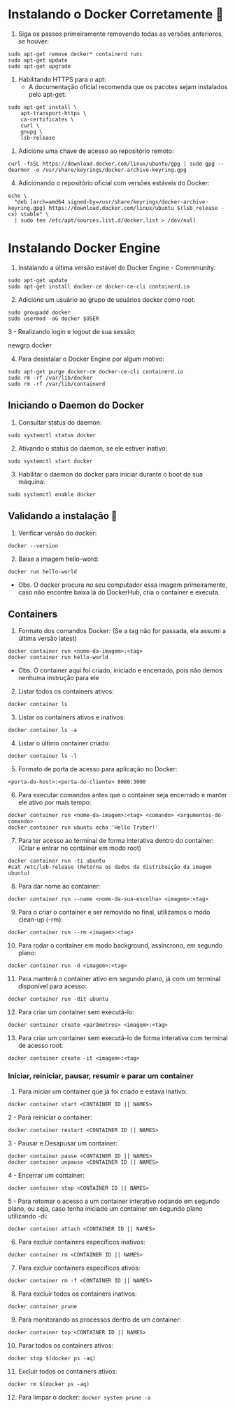# Instalando o Docker Corretamente :rocket:

1. Siga os passos primeiramente removendo todas as versões anteriores, se houver:
  
```
sudo apt-get remove docker* containerd runc
sudo apt-get update
sudo apt-get upgrade
```

1. Habilitando HTTPS para o apt:
    - A documentação oficial recomenda que os pacotes sejam instalados pelo apt-get:
  
```
sudo apt-get install \
    apt-transport-https \
    ca-certificates \
    curl \
    gnupg \
    lsb-release    
```
    
1. Adicione uma chave de acesso ao repositório remoto:  

`curl -fsSL https://download.docker.com/linux/ubuntu/gpg | sudo gpg --dearmor -o /usr/share/keyrings/docker-archive-keyring.gpg`

4. Adicionando o repositório oficial com versões estáveis do Docker:

```
echo \
  "deb [arch=amd64 signed-by=/usr/share/keyrings/docker-archive-keyring.gpg] https://download.docker.com/linux/ubuntu $(lsb_release -cs) stable" \
  | sudo tee /etc/apt/sources.list.d/docker.list > /dev/null
  ```
  
 # Instalando Docker Engine 

1. Instalando a última versão estável do Docker Engine - Commmunity:

```
sudo apt-get update
sudo apt-get install docker-ce docker-ce-cli containerd.io
```
2. Adicione um usuário ao grupo de usuários docker como root:

```
sudo groupadd docker
sudo usermod -aG docker $USER
```
3 - Realizando login e logout de sua sessão:

newgrp docker

4. Para desistalar o Docker Engine por algum motivo:

```
sudo apt-get purge docker-ce docker-ce-cli containerd.io
sudo rm -rf /var/lib/docker
sudo rm -rf /var/lib/containerd
```

## Iniciando o Daemon do Docker

1. Consultar status do daemon:

`sudo systemctl status docker`

2. Ativando o status do daemon, se ele estiver inativo:

`sudo systemctl start docker`

3. Habilitar o daemon do docker para iniciar durante o boot de sua máquina:

`sudo systemctl enable docker`

## Validando a instalação :runner:

1. Verificar versão do docker:

`docker --version`

2. Baixe a imagem hello-word:

`docker run hello-world`

- Obs. O docker procura no seu computador essa imagem primeiramente, caso não encontre baixa lá do DockerHub, cria o container e executa.

## Containers 

1. Formato dos comandos Docker: (Se a tag não for passada, ela assumi a última versão latest)

```
docker container run <nome-da-imagem>:<tag>
docker container run hello-world
```

- Obs. O container aqui foi criado, iniciado e encerrado, pois não demos nenhuma instrução para ele

2. Listar todos os containers ativos:

`docker container ls`

3. Listar os containers ativos e inativos:

`docker container ls -a`

4. Listar o último container criado:

`docker container ls -l`

5. Formato de porta de acesso para aplicação no Docker:

`<porta-do-host>:<porta-do-cliente>
8080:3000`

6. Para executar comandos antes que o container seja encerrado e manter ele ativo por mais tempo:

```
docker container run <nome-da-imagem>:<tag> <comando> <argumentos-do-comando>
docker container run ubuntu echo 'Hello Tryber!'
```

7. Para ter acesso ao terminal de forma interativa dentro do container: (Criar e entrar no container em modo root)

```
docker container run -ti ubuntu
#cat /etc/lsb-release (Retorna os dados da distribuição da imagem ubuntu)
```

8. Para dar nome ao container:

`docker container run --name <nome-da-sua-escolha> <imagem>:<tag>`

9. Para o criar o container e ser removido no final, utilizamos o modo clean-up (-rm):

`docker container run --rm <imagem>:<tag>`

10. Para rodar o container em modo background, assíncrono, em segundo plano:

`docker container run -d <imagem>:<tag>`

11. Para manterá o container ativo em segundo plano, já com um terminal disponível para acesso:

`docker container run -dit ubuntu`

12. Para criar um container sem executá-lo:

`docker container create <parâmetros> <imagem>:<tag>`

13. Para criar um container sem executá-lo de forma interativa com terminal de acesso root:

`docker container create -it <imagem>:<tag>`

### Iniciar, reiniciar, pausar, resumir e parar um container

1. Para iniciar um container que já foi criado e estava inativo:

`docker container start <CONTAINER ID || NAMES>`

2 - Para reiniciar o container:

`docker container restart <CONTAINER ID || NAMES>`

3 - Pausar e Desapusar um container:

```
docker container pause <CONTAINER ID || NAMES>
docker container unpause <CONTAINER ID || NAMES>
```

4 - Encerrar um container:

`docker container stop <CONTAINER ID || NAMES>`

5 - Para retomar o acesso a um container interativo rodando em segundo plano, ou seja, caso tenha iniciado um container em segundo plano utilizando -di:

`docker container attach <CONTAINER ID || NAMES>`

6. Para excluir containers especificos inativos:

`docker container rm <CONTAINER ID || NAMES>`

7. Para excluir containers especificos ativos:

`docker container rm -f <CONTAINER ID || NAMES>`

8. Para excluir todos os containers inativos:

`docker container prune`

9. Para monitorando os processos dentro de um container:

`docker container top <CONTAINER ID || NAMES>`

10. Parar todos os containers ativos:

`docker stop $(docker ps -aq)`

11. Excluir todos os containers ativos:

`docker rm $(docker ps -aq)`

12. Para limpar o docker:
 `docker system prune -a`


